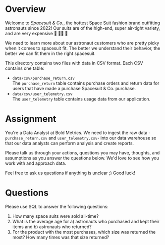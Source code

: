 # Overview

Welcome to <em>Spacesuit & Co.</em>, the hottest Space Suit fashion brand outfitting astronauts since 2022! 
Our suits are of the high-end, super air-tight variety, and are very expensive 🚀 🧑‍🚀 💸

We need to learn more about our astronaut customers who are pretty picky when it comes to spacesuit fit. The better we understand their behavior, the better we can fit them in the right spacesuit.

This directory contains two files with data in CSV format. Each CSV contains one table:
* `data/csv/purchase_return.csv`<br>
The `purchase_return` table contains purchase orders and return data for users that have made a purchase Spacesuit & Co. purchase.
* `data/csv/user_telemetry.csv`<br>
The `user_telemetry` table contains usage data from our application.

# Assignment

You're a Data Analyst at Bold Metrics. We need to ingest the raw data - `purchase_return.csv` and `user_telemetry.csv`- into our data warehouse so that our data analysts can perform analysis and create reports.

Please talk us through your actions, questions you may have, thoughts, and assumptions as you answer the questions below. We'd love to see how you work with and approach data.

Feel free to ask us questions if anything is unclear ;) Good luck!

# Questions

Please use SQL to answer the following questions:

1. How many space suits were sold all-time?
2. What is the average age for a) astronauts who purchased and kept their items and b) astronauts who returned?
3. For the product with the most purchases, which size was returned the most? How many times was that size returned?
